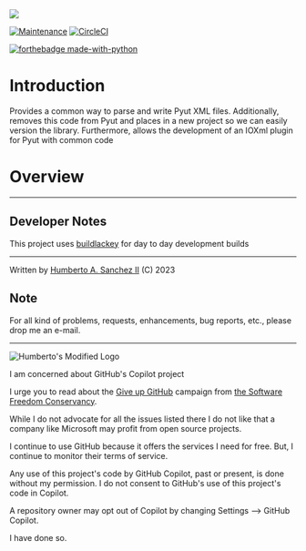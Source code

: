 <img src="./docs/agpl-license-web-badge-version-2-256x48.png"/> 

[![Maintenance](https://img.shields.io/badge/Maintained%3F-yes-green.svg)](https://GitHub.com/Naereen/StrapDown.js/graphs/commit-activity)
[![CircleCI](https://dl.circleci.com/status-badge/img/gh/hasii2011/oglio/tree/master.svg?style=shield)](https://dl.circleci.com/status-badge/redirect/gh/hasii2011/oglio/tree/master)


[![forthebadge made-with-python](http://ForTheBadge.com/images/badges/made-with-python.svg)](https://www.python.org/)


# Introduction
Provides a common way to parse and write Pyut XML files.  Additionally, removes this code from 
Pyut and places in a new project so we can easily version the library.  Furthermore, allows
the development of an IOXml plugin for Pyut with common code

# Overview

___

## Developer Notes
This project uses [buildlackey](https://github.com/hasii2011/buildlackey) for day to day development builds

___

Written by <a href="mailto:email@humberto.a.sanchez.ii@gmail.com?subject=Hello Humberto">Humberto A. Sanchez II</a>  (C) 2023

## Note
For all kind of problems, requests, enhancements, bug reports, etc.,
please drop me an e-mail.
 
___

![Humberto's Modified Logo](https://raw.githubusercontent.com/wiki/hasii2011/gittodoistclone/images/SillyGitHub.png)

I am concerned about GitHub's Copilot project



I urge you to read about the
[Give up GitHub](https://GiveUpGitHub.org) campaign from
[the Software Freedom Conservancy](https://sfconservancy.org).

While I do not advocate for all the issues listed there I do not like that
a company like Microsoft may profit from open source projects.

I continue to use GitHub because it offers the services I need for free.  But, I continue
to monitor their terms of service.

Any use of this project's code by GitHub Copilot, past or present, is done
without my permission.  I do not consent to GitHub's use of this project's
code in Copilot.

A repository owner may opt out of Copilot by changing Settings --> GitHub Copilot.

I have done so.
